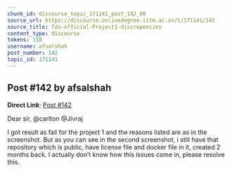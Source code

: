 ```yaml
---
chunk_id: discourse_topic_171141_post_142_00
source_url: https://discourse.onlinedegree.iitm.ac.in/t/171141/142
source_title: Tds-official-Project1-discrepencies
content_type: discourse
tokens: 118
username: afsalshah
post_number: 142
topic_id: 171141
---
```


## Post #142 by afsalshah

**Direct Link**: [Post #142](https://discourse.onlinedegree.iitm.ac.in/t/171141/142)

Dear sir, @carlton @Jivraj

I got result as fail for the project 1 and the reasons listed are as in the screenshot. But as you can see in the second screenshot, i still have that repository which is public, have license file and docker file in it, created 2 months back. I actually don’t know how this issues come in, please resolve this.
